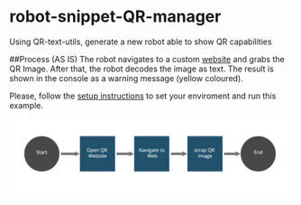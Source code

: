 # robot-snippet-QR-manager
 Using QR-text-utils, generate a new robot able to show QR capabilities
 
 ##Process (AS IS)
 The robot navigates to a custom [website](https://javier-advani.github.io/qr-web-sample/) and grabs the QR Image. 
 After that, the robot decodes the image as text. The result is shown in the console as a warning message (yellow coloured).
 
 Please, follow the [setup instructions](https://docs.appian.com/suite/help/20.2/rpa/develop/deploying-code.html) to set your enviroment and run this example.

![AppianRPA](img/workflow.png)

